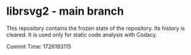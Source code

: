 # librsvg2 - main branch

This repository contains the frozen state of the repository.
Its history is cleared. It is used only for static code
analysis with Codacy.

Commit Time: 1726193115